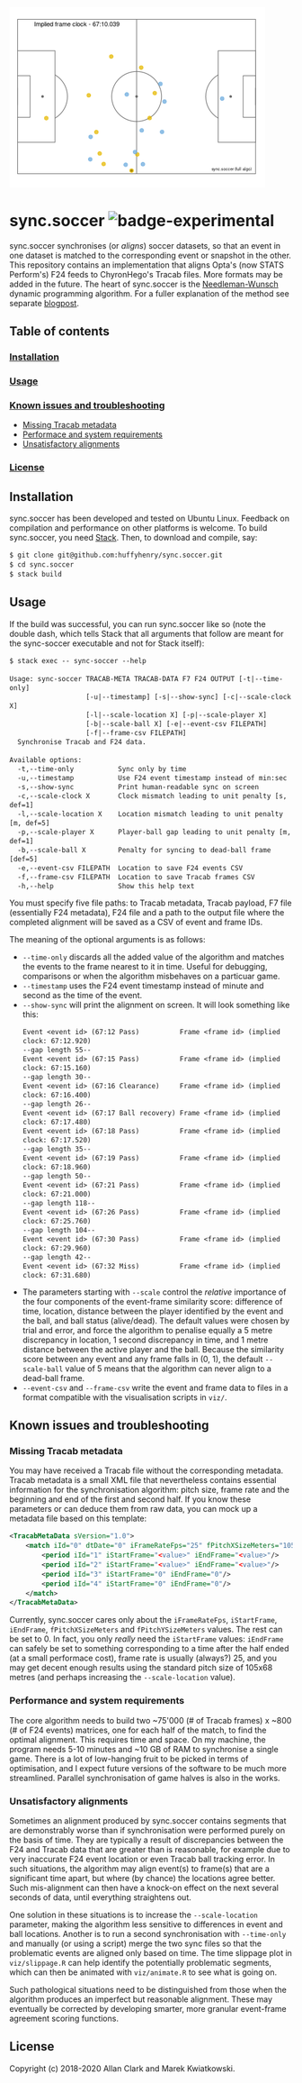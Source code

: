 ![](doc/header-clip.gif)
# sync.soccer ![badge-experimental]

sync.soccer synchronises (or _aligns_) soccer
datasets, so that an event in one dataset is matched to the corresponding
event or snapshot in the other. This repository contains an 
implementation that aligns Opta's 
(now STATS Perform's) F24 feeds to ChyronHego's Tracab files. More
formats may be added in the future. The heart of sync.soccer is the
[Needleman-Wunsch][link-nwwiki] dynamic programming algorithm. For a 
fuller explanation of the method see separate [blogpost][link-blog]. 

## Table of contents
### [Installation](#installation)<br>
### [Usage](#usage)
### [Known issues and troubleshooting](#troubleshooting)
* [Missing Tracab metadata](#missing-metadata)
* [Performace and system requirements](#performance)
* [Unsatisfactory alignments](#bad-alignments)
### [License](#license)

<a name="installation"/>

## Installation

sync.soccer has been developed and tested on Ubuntu Linux.
Feedback on compilation and performance on other platforms is 
welcome. To build sync.soccer, you need [Stack][link-stack]. 
Then, to download and compile, say:

```sh
$ git clone git@github.com:huffyhenry/sync.soccer.git
$ cd sync.soccer
$ stack build
```
<a name="usage"/>

## Usage

If the build was successful, you can run sync.soccer like so
(note the double dash, which tells Stack that all arguments that follow
are meant for the sync-soccer executable and not for Stack itself):
```
$ stack exec -- sync-soccer --help

Usage: sync-soccer TRACAB-META TRACAB-DATA F7 F24 OUTPUT [-t|--time-only] 
                   [-u|--timestamp] [-s|--show-sync] [-c|--scale-clock X] 
                   [-l|--scale-location X] [-p|--scale-player X] 
                   [-b|--scale-ball X] [-e|--event-csv FILEPATH] 
                   [-f|--frame-csv FILEPATH]
  Synchronise Tracab and F24 data.

Available options:
  -t,--time-only           Sync only by time
  -u,--timestamp           Use F24 event timestamp instead of min:sec
  -s,--show-sync           Print human-readable sync on screen
  -c,--scale-clock X       Clock mismatch leading to unit penalty [s, def=1]
  -l,--scale-location X    Location mismatch leading to unit penalty [m, def=5]
  -p,--scale-player X      Player-ball gap leading to unit penalty [m, def=1]
  -b,--scale-ball X        Penalty for syncing to dead-ball frame [def=5]
  -e,--event-csv FILEPATH  Location to save F24 events CSV
  -f,--frame-csv FILEPATH  Location to save Tracab frames CSV
  -h,--help                Show this help text
```
You must specify five file paths: to Tracab metadata, 
Tracab payload, F7 file (essentially F24 metadata), F24 file and
a path to the output file where the completed alignment will be saved
as a CSV of event and frame IDs.

The meaning of the optional arguments is as follows:
* `--time-only` discards all the added value of the algorithm and matches
  the events to the frame nearest to it in time. Useful for debugging,
  comparisons or when the algorithm misbehaves on a particuar game.
* `--timestamp` uses the F24 event timestamp instead of minute and second
  as the time of the event.
* `--show-sync` will print the alignment on screen. It will look something
  like this:
  ```
  Event <event id> (67:12 Pass)          Frame <frame id> (implied clock: 67:12.920)
  --gap length 55--                            
  Event <event id> (67:15 Pass)          Frame <frame id> (implied clock: 67:15.160)
  --gap length 30--                            
  Event <event id> (67:16 Clearance)     Frame <frame id> (implied clock: 67:16.400)
  --gap length 26--                            
  Event <event id> (67:17 Ball recovery) Frame <frame id> (implied clock: 67:17.480)
  Event <event id> (67:18 Pass)          Frame <frame id> (implied clock: 67:17.520)
  --gap length 35--                            
  Event <event id> (67:19 Pass)          Frame <frame id> (implied clock: 67:18.960)
  --gap length 50--                            
  Event <event id> (67:21 Pass)          Frame <frame id> (implied clock: 67:21.000)
  --gap length 118--                           
  Event <event id> (67:26 Pass)          Frame <frame id> (implied clock: 67:25.760)
  --gap length 104--                           
  Event <event id> (67:30 Pass)          Frame <frame id> (implied clock: 67:29.960)
  --gap length 42--                            
  Event <event id> (67:32 Miss)          Frame <frame id> (implied clock: 67:31.680)
  ```
* The parameters starting with `--scale` control the _relative_ importance of the
  four components of the event-frame similarity score: difference of time, location,
  distance between the player identified by the event and the ball, and ball
  status (alive/dead). The default values were chosen by trial and error, and
  force the algorithm to penalise equally a 5 metre discrepancy in location, 
  1 second discrepancy in time, and 1 metre distance between the active player
  and the ball. Because the similarity score between any event and any frame
  falls in (0, 1), the default `--scale-ball` value of 5 means that the algorithm
  can never align to a dead-ball frame.
* `--event-csv` and `--frame-csv` write the event and frame data to files
  in a format compatible with the visualisation scripts in `viz/`.
  

<a name="troubleshooting"/>

## Known issues and troubleshooting

<a name="missing-metadata"/>

### Missing Tracab metadata
You may have received a Tracab file without the corresponding metadata.
Tracab metadata is a small XML file that nevertheless contains
essential information for the synchronisation algorithm: pitch size, 
frame rate and the beginning and end of the first and second half. 
If you know 
these parameters or can deduce them from raw data, you can mock up a 
metadata file based on this template:

```xml
<TracabMetaData sVersion="1.0">
    <match iId="0" dtDate="0" iFrameRateFps="25" fPitchXSizeMeters="105.00" fPitchYSizeMeters="68.00" fTrackingAreaXSizeMeters="0.00" fTrackingAreaYSizeMeters="0.00">
        <period iId="1" iStartFrame="<value>" iEndFrame="<value>"/>
        <period iId="2" iStartFrame="<value>" iEndFrame="<value>"/>
        <period iId="3" iStartFrame="0" iEndFrame="0"/>
        <period iId="4" iStartFrame="0" iEndFrame="0"/>
    </match>
</TracabMetaData>
```
Currently, sync.soccer cares only about the `iFrameRateFps`, 
`iStartFrame`, `iEndFrame`, `fPitchXSizeMeters` and `fPitchYSizeMeters` 
values. The rest can be set to 0. In fact, you only _really_ need
the `iStartFrame` values: `iEndFrame` can safely be set to something
corresponding to a time after the half ended (at a small performace cost), 
frame rate is usually (always?) 25, and you may get decent enough results 
using the standard pitch size of 105x68 metres (and perhaps increasing the 
`--scale-location` value).

<a name="performance"/>

### Performance and system requirements
The core algorithm needs to build two ~75'000 (# of Tracab frames) x 
~800 (# of F24 events) matrices, one for each half of the match, 
to find the optimal alignment. This requires time and space.
On my machine, the program needs 5-10 minutes and ~10 GB of RAM to
synchronise a single game. There is a lot of low-hanging fruit to be
picked in terms of optimisation, and I expect future versions of the
software to be much more streamlined. Parallel synchronisation of 
game halves is also in the works.

<a name="bad-alignments"/>

### Unsatisfactory alignments
Sometimes an alignment produced by sync.soccer contains segments
that are demonstrably worse than if synchronisation were performed
purely on the basis of time. They are typically a result of discrepancies 
between the F24 and Tracab data that are greater than is reasonable,
for example due to very inaccurate F24 event location or even
Tracab ball tracking error. In such situations, the algorithm may align
event(s) to frame(s) that are a significant time apart, but where 
(by chance) the
locations agree better. Such mis-alignment can then have a knock-on
effect on the next several seconds of data, until everything straightens 
out.

One solution in these situations is to increase the `--scale-location`
parameter, making the algorithm less sensitive to differences in
event and ball locations. Another is to run a second synchronisation
with `--time-only` and manually (or using a script) merge the two sync 
files so that the
problematic events are aligned only based on time. The time slippage
plot in `viz/slippage.R` can help identify the 
potentially problematic segments, which can then be animated with
`viz/animate.R` to see what is going on.

Such pathological situations need to be distinguished from those
when the algorithm produces an imperfect but reasonable
alignment. These may eventually be corrected by developing smarter,
more granular event-frame agreement scoring functions.

<a name="license"/>

## License
Copyright (c) 2018-2020 Allan Clark and
Marek Kwiatkowski.


[header-clip]: doc/header-clip.gif
[badge-experimental]: https://img.shields.io/badge/lifecycle-proof%20of%20concept-important
[link-nwwiki]: https://en.wikipedia.org/wiki/Needleman%E2%80%93Wunsch_algorithm
[link-blog]: https://kwiatkowski.io/something
[link-stack]: https://docs.haskellstack.org/en/stable/README/